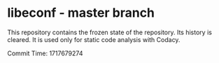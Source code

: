 # libeconf - master branch

This repository contains the frozen state of the repository.
Its history is cleared. It is used only for static code
analysis with Codacy.

Commit Time: 1717679274